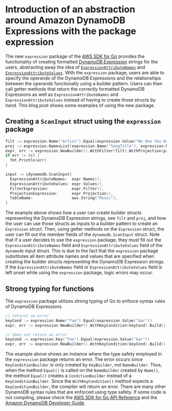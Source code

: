 # Introduction of an abstraction around Amazon DynamoDB Expressions with the package expression

The new `expression` package of the
[AWS SDK for Go](https://aws.amazon.com/sdk-for-go/) provides the functionality
of creating formatted
[DynamoDB Expression](http://docs.aws.amazon.com/amazondynamodb/latest/developerguide/Expressions.html)
strings for the users, abstracting away the idea of
[`ExpressionAttributeNames`](http://docs.aws.amazon.com/amazondynamodb/latest/developerguide/Expressions.ExpressionAttributeNames.html)
and
[`ExpressionAttributeValues`](http://docs.aws.amazon.com/amazondynamodb/latest/developerguide/Expressions.ExpressionAttributeValues.html).
With the `expression` package, users are able to specify the operands of the
DynamoDB Expressions and the relationships between the operands functionally
using a builder pattern. Users can then call getter methods that return the
correctly formatted DynamoDB Expressions as well as `ExpressionAttributeNames`
and `ExpressionAttributeValues` instead of having to create those structs by
hand. This blog post shows some examples of using the new package.

## Creating a `ScanInput` struct using the `expression` package

```go
filt := expression.Name("Artist").Equal(expression.Value("No One You Know"))
proj := expression.NamesList(expression.Name("SongTitle"), expression.Name("AlbumTitle"))
expr, err := expression.NewBuilder().WithFilter(filt).WithProjection(proj).Build()
if err != nil {
  fmt.Println(err)
}

input := &dynamodb.ScanInput{
  ExpressionAttributeNames:  expr.Names(),
  ExpressionAttributeValues: expr.Values(),
  FilterExpression:          expr.Filter(),
  ProjectionExpression:      expr.Projection(),
  TableName:                 aws.String("Music"),
}
```

The example above shows how a user can create builder structs representing the
DynamoDB Expression strings, see `filt` and `proj`, and how the user can use
those structs as inputs to a builder pattern to create an `Expression` struct.
Then, using getter methods on the `Expression` struct, the user can fill out the
member fields of the `dynamodb.ScanInput` struct. Note that if a user decides to
use the `expression` package, they must fill out the `ExpressionAttributeNames`
field and `ExpressionAttributeValues` field of the `dynamodb` input struct. This
is due to the fact that the `expression` package substitutes all item attribute
names and values that are specified when creating the builder structs
representing the DynamoDB Expression strings. If the `ExpressionAttributeNames`
field or `ExpressionAttributeValues` field is left unset while using the
`expression` package, logic errors may occur.

## Strong typing for functions

The `expression` package utilizes strong typing of Go to enforce syntax rules of
DynamoDB Expressions.

```go
// returns an error
keyCond := expression.Name("foo").Equal(expression.Value("bar"))
expr, err := expression.NewBuilder().WithKeyCondition(keyCond).Build()

// does not return an error
keyCond := expression.Key("foo").Equal(expression.Value("bar"))
expr, err := expression.NewBuilder().WithKeyCondition(keyCond).Build()
```

The example above shows an instance where the type safety employed in the
`expresssion` package returns an error. The error occurs since
`KeyConditionBuilder` is only created by `KeyBuilder`, not `NameBuilder`. Thus,
when the method `Equal()` is called on the `NameBuilder` created by `Name()`,
the method `Equal()` creates a `ConditionBuilder` instead of a
`KeyConditionBuilder`. Since the `WithKeyCondition()` method expects a
`KeyConditionBuilder`, the compiler will return an error. There are many other
DynamoDB syntax rules that are enforced using type safety. If some code is not
compiling, please check the
[AWS SDK for Go API Reference](https://docs.aws.amazon.com/sdk-for-go/api/service/dynamodb/expression)
and the
[Amazon DynamoDB Developer Guide](http://docs.aws.amazon.com/amazondynamodb/latest/developerguide/Expressions.html).
